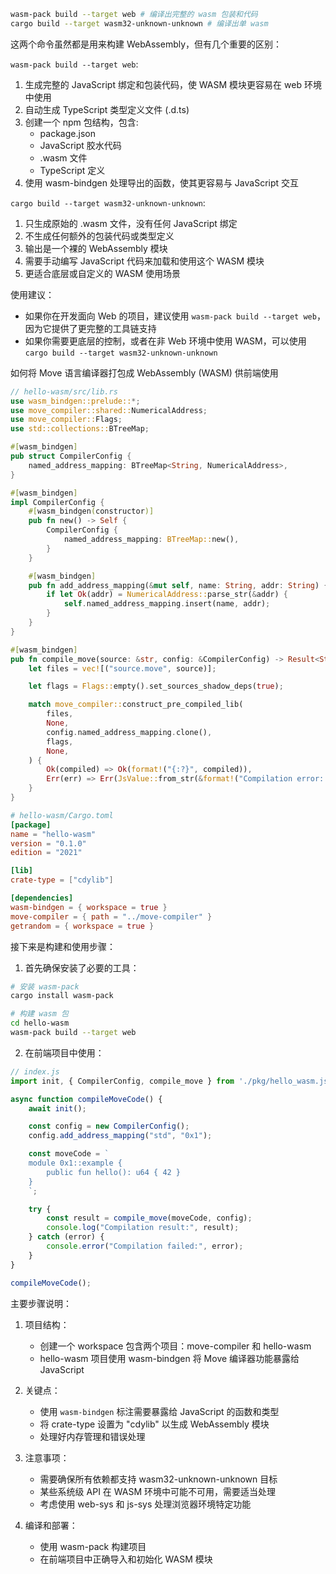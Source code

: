 ```bash
wasm-pack build --target web # 编译出完整的 wasm 包装和代码
cargo build --target wasm32-unknown-unknown # 编译出单 wasm
```

这两个命令虽然都是用来构建 WebAssembly，但有几个重要的区别：

`wasm-pack build --target web`:
1. 生成完整的 JavaScript 绑定和包装代码，使 WASM 模块更容易在 web 环境中使用
2. 自动生成 TypeScript 类型定义文件 (.d.ts)
3. 创建一个 npm 包结构，包含:
   - package.json
   - JavaScript 胶水代码
   - .wasm 文件
   - TypeScript 定义
4. 使用 wasm-bindgen 处理导出的函数，使其更容易与 JavaScript 交互

`cargo build --target wasm32-unknown-unknown`:
1. 只生成原始的 .wasm 文件，没有任何 JavaScript 绑定
2. 不生成任何额外的包装代码或类型定义
3. 输出是一个裸的 WebAssembly 模块
4. 需要手动编写 JavaScript 代码来加载和使用这个 WASM 模块
5. 更适合底层或自定义的 WASM 使用场景

使用建议：
- 如果你在开发面向 Web 的项目，建议使用 `wasm-pack build --target web`，因为它提供了更完整的工具链支持
- 如果你需要更底层的控制，或者在非 Web 环境中使用 WASM，可以使用 `cargo build --target wasm32-unknown-unknown`


如何将 Move 语言编译器打包成 WebAssembly (WASM) 供前端使用

```rust
// hello-wasm/src/lib.rs
use wasm_bindgen::prelude::*;
use move_compiler::shared::NumericalAddress;
use move_compiler::Flags;
use std::collections::BTreeMap;

#[wasm_bindgen]
pub struct CompilerConfig {
    named_address_mapping: BTreeMap<String, NumericalAddress>,
}

#[wasm_bindgen]
impl CompilerConfig {
    #[wasm_bindgen(constructor)]
    pub fn new() -> Self {
        CompilerConfig {
            named_address_mapping: BTreeMap::new(),
        }
    }

    #[wasm_bindgen]
    pub fn add_address_mapping(&mut self, name: String, addr: String) {
        if let Ok(addr) = NumericalAddress::parse_str(&addr) {
            self.named_address_mapping.insert(name, addr);
        }
    }
}

#[wasm_bindgen]
pub fn compile_move(source: &str, config: &CompilerConfig) -> Result<String, JsValue> {
    let files = vec![("source.move", source)];

    let flags = Flags::empty().set_sources_shadow_deps(true);

    match move_compiler::construct_pre_compiled_lib(
        files,
        None,
        config.named_address_mapping.clone(),
        flags,
        None,
    ) {
        Ok(compiled) => Ok(format!("{:?}", compiled)),
        Err(err) => Err(JsValue::from_str(&format!("Compilation error: {:?}", err))),
    }
}

```

```toml
# hello-wasm/Cargo.toml
[package]
name = "hello-wasm"
version = "0.1.0"
edition = "2021"

[lib]
crate-type = ["cdylib"]

[dependencies]
wasm-bindgen = { workspace = true }
move-compiler = { path = "../move-compiler" }
getrandom = { workspace = true }

```

接下来是构建和使用步骤：

1. 首先确保安装了必要的工具：

```bash
# 安装 wasm-pack
cargo install wasm-pack

# 构建 wasm 包
cd hello-wasm
wasm-pack build --target web
```

2. 在前端项目中使用：

```javascript
// index.js
import init, { CompilerConfig, compile_move } from './pkg/hello_wasm.js';

async function compileMoveCode() {
    await init();

    const config = new CompilerConfig();
    config.add_address_mapping("std", "0x1");

    const moveCode = `
    module 0x1::example {
        public fun hello(): u64 { 42 }
    }
    `;

    try {
        const result = compile_move(moveCode, config);
        console.log("Compilation result:", result);
    } catch (error) {
        console.error("Compilation failed:", error);
    }
}

compileMoveCode();

```

主要步骤说明：

1. 项目结构：
   - 创建一个 workspace 包含两个项目：move-compiler 和 hello-wasm
   - hello-wasm 项目使用 wasm-bindgen 将 Move 编译器功能暴露给 JavaScript

2. 关键点：
   - 使用 `wasm-bindgen` 标注需要暴露给 JavaScript 的函数和类型
   - 将 crate-type 设置为 "cdylib" 以生成 WebAssembly 模块
   - 处理好内存管理和错误处理

3. 注意事项：
   - 需要确保所有依赖都支持 wasm32-unknown-unknown 目标
   - 某些系统级 API 在 WASM 环境中可能不可用，需要适当处理
   - 考虑使用 web-sys 和 js-sys 处理浏览器环境特定功能

4. 编译和部署：
   - 使用 wasm-pack 构建项目
   - 在前端项目中正确导入和初始化 WASM 模块
